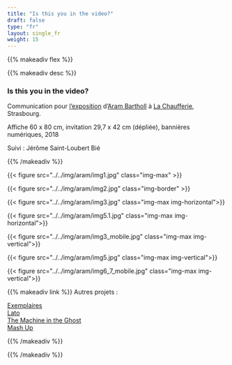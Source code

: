 ```yaml
---
title: "Is this you in the video?"
draft: false
type: "fr"
layout: single_fr
weight: 15
---
```


{{% makeadiv flex %}}

{{% makeadiv desc %}}
### Is this you in the video?

Communication pour [l’exposition](https://www.hear.fr/agenda/aram-bartholl-is-this-in-the-video/) d’[Aram Bartholl](https://arambartholl.com/) à [La Chaufferie](https://www.hear.fr/la-hear/la-chaufferie/), Strasbourg. 

Affiche 60 x 80 cm, invitation 29,7 x 42 cm (dépliée), bannières numériques, 2018

Suivi : Jérôme Saint-Loubert Bié

{{% /makeadiv %}}

{{< figure src="../../img/aram/img1.jpg" class="img-max" >}}

{{< figure src="../../img/aram/img2.jpg" class="img-border" >}}

{{< figure src="../../img/aram/img3.jpg" class="img-max img-horizontal">}}

{{< figure src="../../img/aram/img5.1.jpg" class="img-max img-horizontal">}}

{{< figure src="../../img/aram/img3_mobile.jpg" class="img-max img-vertical">}}

{{< figure src="../../img/aram/img5.jpg" class="img-max img-vertical">}}

{{< figure src="../../img/aram/img6_7_mobile.jpg" class="img-max img-vertical">}}

{{% makeadiv link %}}
Autres projets :

[Exemplaires](https://carolinesorin.com/fr/exemplaires)  
[Lato](https://carolinesorin.com/fr/lato)  
[The Machine in the Ghost](https://carolinesorin.com/fr/machine)  
[Mash Up](https://carolinesorin.com/fr/archi)  

{{% /makeadiv %}}  


{{% /makeadiv %}}
